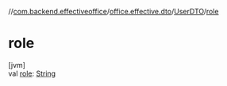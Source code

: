 //[com.backend.effectiveoffice](IdeaProjects/labs-office-elevator/effectiveOfficeBackend/documentation/gfm/index.md)/[office.effective.dto](IdeaProjects/labs-office-elevator/effectiveOfficeBackend/documentation/gfm/com.backend.effectiveoffice/office.effective.dto/index.md)/[UserDTO](IdeaProjects/labs-office-elevator/effectiveOfficeBackend/documentation/gfm/com.backend.effectiveoffice/office.effective.dto/-user-d-t-o/index.md)/[role](IdeaProjects/labs-office-elevator/effectiveOfficeBackend/documentation/gfm/com.backend.effectiveoffice/office.effective.dto/-user-d-t-o/role.md)

# role

[jvm]\
val [role](IdeaProjects/labs-office-elevator/effectiveOfficeBackend/documentation/gfm/com.backend.effectiveoffice/office.effective.dto/-user-d-t-o/role.md): [String](https://kotlinlang.org/api/latest/jvm/stdlib/kotlin/-string/index.html)
